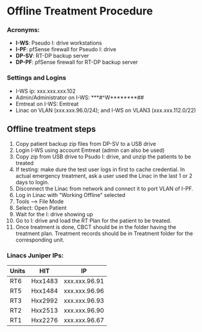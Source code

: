 # Offline Treatment Procedure

### Acronyms: 
* **I-WS**: Pseudo I: drive workstations
* **I-PF**: pfSense firewall for Pseudo I: drive
* **DP-SV**: RT-DP backup server
* **DP-PF**: pfSense firewall for RT-DP backup server
  
### Settings and Logins
* I-WS ip: xxx.xxx.xxx.102
* Admin/Administrator on I-WS: \*\*\*\#\^W\*\*\*\*\*\*\*\*\#\#
* Emtreat on I-WS: Emtreat
* Linac on VLAN (xxx.xxx.96.0/24); and I-WS on VLAN3 (xxx.xxx.112.0/22)

## Offline treatment steps
1. Copy patient backup zip files from DP-SV to a USB drive
2. Login I-WS using account Emtreat (admin can also be used)
5. Copy zip from USB drive to Psudo I: drive, and unzip the patients to be treated
3. If testing: make dure the test user logs in first to cache credential. In actual emergency treatment, ask a user used the Linac in the last 1 or 2 days to login.
6. Disconnect the Linac from network and connect it to port VLAN of I-PF.
7. Log in Linac with "Working Offline" selected
8. Tools --> File Mode
9. Select: Open Patient
10. Wait for the I: drive showing up
11. Go to I: drive and load the RT Plan for the patient to be treated.
12. Once treatment is done, CBCT should be in the folder having the treatment plan. Treatment records should be in Treatment folder for the corresponding unit.
    

### Linacs Juniper IPs:

| Units | HIT | IP |
| --- | --- | ---|
| RT6 | Hxx1483 | xxx.xxx.96.91 |
| RT5 | Hxx1484 | xxx.xxx.96.96 |
| RT3 | Hxx2992 | xxx.xxx.96.93 |
| RT2 | Hxx2513 | xxx.xxx.96.90 |
| RT1 | Hxx2276 | xxx.xxx.96.67 |

